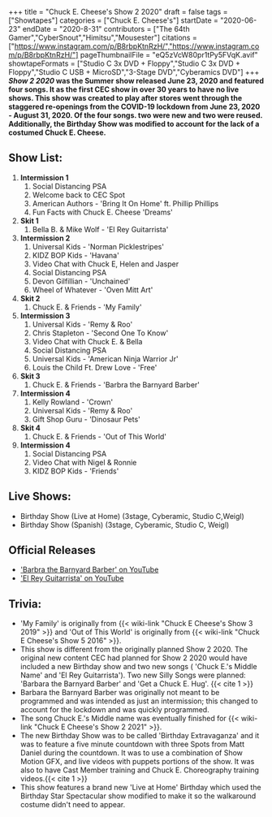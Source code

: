 +++
title = "Chuck E. Cheese's Show 2 2020"
draft = false
tags = ["Showtapes"]
categories = ["Chuck E. Cheese's"]
startDate = "2020-06-23"
endDate = "2020-8-31"
contributors = ["The 64th Gamer","CyberSnout","Himitsu","Mousester"]
citations = ["https://www.instagram.com/p/B8rbpKtnRzH/","https://www.instagram.com/p/B8rbpKtnRzH/"]
pageThumbnailFile = "eQ5zVcW80pr1tPy5FVqK.avif"
showtapeFormats = ["Studio C 3x DVD + Floppy","Studio C 3x DVD + Floppy","Studio C USB + MicroSD","3-Stage DVD","Cyberamics DVD"]
+++
***Show 2 2020* was the Summer show released June 23, 2020 and featured four songs. It as the first CEC show in over 30 years to have no live shows.
This show was created to play after stores went through the staggered re-openings from the COVID-19 lockdown from June 23, 2020 - August 31, 2020.
Of the four songs. two were new and two were reused. Additionally, the Birthday Show was modified to account for the lack of a costumed Chuck E. Cheese.**

## Show List:

1.  **Intermission 1**
    1.  Social Distancing PSA
    2.  Welcome back to CEC Spot
    3.  American Authors - 'Bring It On Home' ft. Phillip Phillips
    4.   Fun Facts with Chuck E. Cheese 'Dreams'
2.  **Skit 1**
    1.  Bella B. & Mike Wolf - 'El Rey Guitarrista'
3.  **Intermission 2**
    1.   Universal Kids - 'Norman Picklestripes'
    2.  KIDZ BOP Kids - 'Havana'
    3.   Video Chat with Chuck E, Helen and Jasper
    4.  Social Distancing PSA
    5.   Devon Gilfillian - 'Unchained'
    6.  Wheel of Whatever - 'Oven Mitt Art'
4.  **Skit 2**
    1.  Chuck E. & Friends - 'My Family'
5.  **Intermission 3**
    1.   Universal Kids - 'Remy & Roo'
    2.   Chris Stapleton - 'Second One To Know'
    3.   Video Chat with Chuck E. & Bella
    4.  Social Distancing PSA
    5.   Universal Kids - 'American Ninja Warrior Jr'
    6.  Louis the Child Ft. Drew Love - 'Free'
6.  **Skit 3**
    1.  Chuck E. & Friends - 'Barbra the Barnyard Barber'
7.  **Intermission 4**
    1.  Kelly Rowland - 'Crown'
    2.   Universal Kids - 'Remy & Roo'
    3.   Gift Shop Guru - 'Dinosaur Pets'
8.  **Skit 4**
    1.  Chuck E. & Friends - 'Out of This World'
9.  **Intermission 4**
    1.  Social Distancing PSA
    2.   Video Chat with Nigel & Ronnie
    3.   KIDZ BOP Kids - 'Friends'

## Live Shows:

- Birthday Show (Live at Home) (3stage, Cyberamic, Studio C,Weigl)
- Birthday Show (Spanish) (3stage, Cyberamic, Studio C, Weigl)

## Official Releases

- ['Barbra the Barnyard Barber' on YouTube](https://www.youtube.com/watch?v=R5ssh20uUG8)
- ['El Rey Guitarrista' on YouTube](https://www.youtube.com/watch?v=HkO-UIx8auE)

## Trivia:

- 'My Family' is originally from {{< wiki-link "Chuck E Cheese's Show 3 2019" >}} and 'Out of This World' is originally from {{< wiki-link "Chuck E Cheese's Show 5 2016" >}}.
- This show is different from the originally planned Show 2 2020. The original new content CEC had planned for Show 2 2020 would have included a new Birthday show and two new songs ( 'Chuck E.'s Middle Name' and 'El Rey Guitarrista'). Two new Silly Songs were planned: 'Barbara the Barnyard Barber' and 'Get a Chuck E. Hug'. {{< cite 1 >}}
- Barbara the Barnyard Barber was originally not meant to be programmed and was intended as just an intermission; this changed to account for the lockdown and was quickly programmed.
- The song Chuck E.'s Middle name was eventually finished for {{< wiki-link "Chuck E Cheese's Show 2 2021" >}}.
- The new Birthday Show was to be called 'Birthday Extravaganza' and it was to feature a five minute countdown with three Spots from Matt Daniel during the countdown. It was to use a combination of Show Motion GFX, and live videos with puppets portions of the show. It was also to have Cast Member training and Chuck E. Choreography training videos.{{< cite 1 >}}
- This show features a brand new 'Live at Home' Birthday which used the Birthday Star Spectacular show modified to make it so the walkaround costume didn't need to appear.
